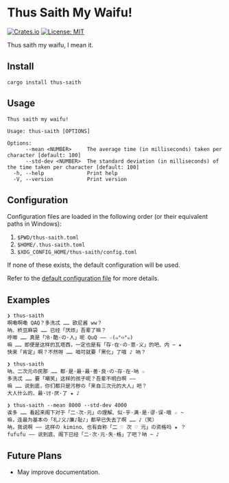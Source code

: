 # Thus Saith My Waifu!

[![Crates.io](https://img.shields.io/crates/v/thus-saith.svg)](https://crates.io/crates/thus-saith)
[![License: MIT](https://img.shields.io/badge/License-MIT-blue.svg)](https://opensource.org/licenses/MIT)

Thus saith my waifu, I mean it.

## Install

```
cargo install thus-saith
```

## Usage

```
Thus saith my waifu!

Usage: thus-saith [OPTIONS]

Options:
      --mean <NUMBER>     The average time (in milliseconds) taken per character [default: 100]
      --std-dev <NUMBER>  The standard deviation (in milliseconds) of the time taken per character [default: 100]
  -h, --help              Print help
  -V, --version           Print version
```

## Configuration

Configuration files are loaded in the following order
(or their equivalent paths in Windows):

1. `$PWD/thus-saith.toml`
2. `$HOME/.thus-saith.toml`
3. `$XDG_CONFIG_HOME/thus-saith/config.toml`

If none of these exists, the default configuration will be used.

Refer to the [default configuration file](./config/default.toml) for more details.

## Examples

```
❯ thus-saith
啊嘞啊嘞 QAQ？多洗忒 …… 欧尼酱 ww？
呐、桥豆麻袋 …… 已经「厌烦」吾辈了嘛？
哼唧 …… 真是「冷·酷·の·人」呢 QuQ —— ☆(๑°⌓°๑)
嘛 …… 即便是这样的瓦塔西，一定也是有「存·在·の·意·义」的吧、内 ~ ★
快来「肯定」啊？不然呀 …… 咱可就要「黑化」了哦 ♪ 呐？
```

```
❯ thus-saith
呐、二次元の民那 …… 都·是·最·最·善·良·の·存·在·呐 ☆
多洗忒 …… 要「嘲笑」这样的孩子呢？吾辈不明白啊 ——
嘛 …… 说到底，你们都只是污秽の「来自三次元的大人」吧？
大人什么的、最·讨·厌·了 ★ ♪
```

```
❯ thus-saith --mean 8000 --std-dev 4000
诶多 …… 看起来阁下对于「二·次·元」の理解、似·乎·满·是·谬·误·哦 ☆ ~
嘛，连最为基本の「礼♪义♪廉♪耻♪」都早已失去了啊 …… ♪（笑）
呐，我说啊 —— 这样の kimino、也有自称「二 ♡ 次 ♡ 元」の资格吗 ★ ？
fufufu —— 说到底、阁下已经「二·次·元·失·格」了吧？呐 ~ ♪
```

## Future Plans

- May improve documentation.
